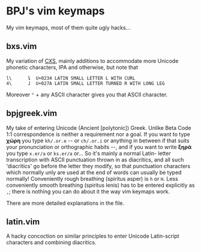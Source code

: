 BPJ's vim keymaps
=================

My vim keymaps, most of them quite ugly hacks...

bxs.vim
-------

My variation of [CXS](http://www.theiling.de/ipa/),
mainly additions to accommodate more Unicode phonetic
characters, IPA and otherwise, but note that

    l\      ȴ  U+0234 LATIN SMALL LETTER L WITH CURL
    4\      ɺ  U+027A LATIN SMALL LETTER TURNED R WITH LONG LEG

Moreover `"` + any ASCII character gives you that ASCII character.

bpjgreek.vim
------------

My take of entering Unicode (Ancient \[polytonic\]) Greek. Unlike
Beta Code 1:1 correspondence is neither a requirement nor a goal.
If you want to type **χώρη** you type `kh/.or.e` -- or `ch/.or.i`
or anything in between if that suits your pronunciation or
orthographic habits --, and if you want to write **ξηρά** you
type `x.er/a` or `ks.er/a` or... So it's mainly a normal Latin-
letter transcription with ASCII punctuation thrown in as
diacritics, and all such 'diacritics' go before the letter they
modify, so that punctuation characters which normally unly are
used at the end of words can usually be typed normally!
Conveniently rough breathing (spiritus asper) is `h` or `H`. Less
conveniently smooth breathing (spiritus lenis) has to be entered
explicitly as `,`; there is nothing you can do about it the way
vim keymaps work.

There are more detailed explanations in the file.

latin.vim
---------

A hacky concoction on similar principles to enter
Unicode Latin-script characters and combining diacritics.

